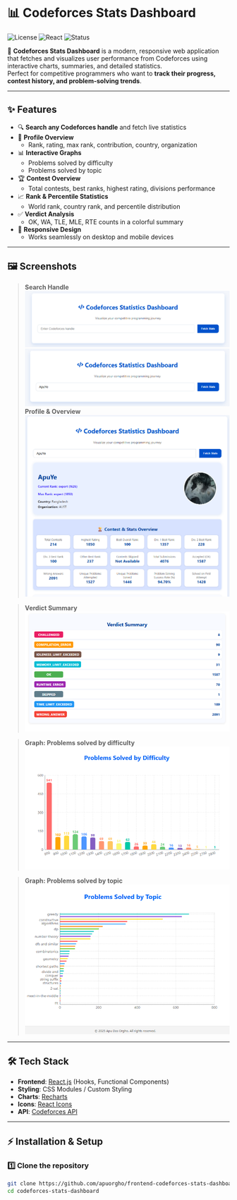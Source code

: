 # 📊 Codeforces Stats Dashboard

![License](https://img.shields.io/badge/license-MIT-green?style=flat-square)
![React](https://img.shields.io/badge/React-18-blue?style=flat-square&logo=react)
![Status](https://img.shields.io/badge/status-active-success?style=flat-square)

🚀 **Codeforces Stats Dashboard** is a modern, responsive web application that fetches and visualizes user performance from Codeforces using interactive charts, summaries, and detailed statistics.  
Perfect for competitive programmers who want to **track their progress, contest history, and problem-solving trends**.

---

## ✨ Features

- 🔍 **Search any Codeforces handle** and fetch live statistics
- 📇 **Profile Overview**
  - Rank, rating, max rank, contribution, country, organization
- 📊 **Interactive Graphs**
  - Problems solved by difficulty
  - Problems solved by topic
- 🏆 **Contest Overview**
  - Total contests, best ranks, highest rating, divisions performance
- 📈 **Rank & Percentile Statistics**
  - World rank, country rank, and percentile distribution
- ✅ **Verdict Analysis**
  - OK, WA, TLE, MLE, RTE counts in a colorful summary
- 📱 **Responsive Design**
  - Works seamlessly on desktop and mobile devices

---

## 🖼️ Screenshots
> **Search Handle**
> ![Profile Screenshot](docs/img.png)
> ![Profile Screenshot](docs/img2.png)
> **Profile & Overview**
> ![Profile Screenshot](docs/img3.png)

>**Verdict Summary**
> ![Profile Screenshot](docs/img4.png)

> **Graph: Problems solved by difficulty**
> ![Contest Screenshot](docs/img5.png)

> **Graph: Problems solved by topic**
> ![Charts Screenshot](docs/img6.png)

---

## 🛠️ Tech Stack

- **Frontend**: [React.js](https://react.dev/) (Hooks, Functional Components)
- **Styling**: CSS Modules / Custom Styling
- **Charts**: [Recharts](https://recharts.org/en-US/)
- **Icons**: [React Icons](https://react-icons.github.io/react-icons/)
- **API**: [Codeforces API](https://codeforces.com/apiHelp)

---

## ⚡ Installation & Setup

### 1️⃣ Clone the repository

```bash
git clone https://github.com/apuorgho/frontend-codeforces-stats-dashboard.git
cd codeforces-stats-dashboard
```
